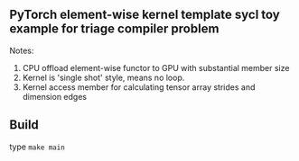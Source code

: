 ## PyTorch element-wise kernel template sycl toy example for triage compiler problem

Notes:
1. CPU offload element-wise functor to GPU with substantial member size
2. Kernel is 'single shot' style, means no loop.
3. Kernel access member for calculating tensor array strides and dimension edges

## Build
type ```make main```
